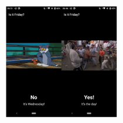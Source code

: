 <img src="screenshots/Screenshot_1.png" width="30%"><img src="screenshots/Screenshot_2.png" width="30%">
